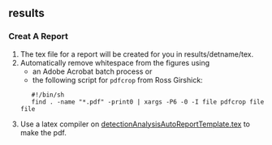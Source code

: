 ## results

### Creat A Report

1) The tex file for a report will be created for you in results/detname/tex.  
2) Automatically remove whitespace from the figures using
   * an Adobe Acrobat batch process or
   * the following script for `pdfcrop` from Ross Girshick:
   ```
      #!/bin/sh
      find . -name "*.pdf" -print0 | xargs -P6 -0 -I file pdfcrop file file
   ```
3) Use a latex compiler on [detectionAnalysisAutoReportTemplate.tex](detectionAnalysisAutoReportTemplate.tex) to make the pdf.
